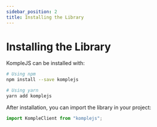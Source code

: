 ```yaml
---
sidebar_position: 2
title: Installing the Library
---
```


# Installing the Library

KompleJS can be installed with:

```bash
# Using npm
npm install --save komplejs

# Using yarn
yarn add komplejs
```

After installation, you can import the library in your project:

```typescript
import KompleClient from "komplejs";
```